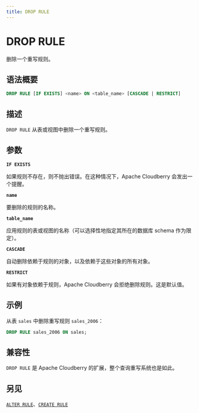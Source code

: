 ```yaml
---
title: DROP RULE
---
```


# DROP RULE

删除一个重写规则。

## 语法概要

```sql
DROP RULE [IF EXISTS] <name> ON <table_name> [CASCADE | RESTRICT]
```

## 描述

`DROP RULE` 从表或视图中删除一个重写规则。

## 参数

**`IF EXISTS`**

如果规则不存在，则不抛出错误。在这种情况下，Apache Cloudberry 会发出一个提醒。

**`name`**

要删除的规则的名称。

**`table_name`**

应用规则的表或视图的名称（可以选择性地指定其所在的数据库 schema 作为限定）。

**`CASCADE`**

自动删除依赖于规则的对象，以及依赖于这些对象的所有对象。

**`RESTRICT`**

如果有对象依赖于规则，Apache Cloudberry 会拒绝删除规则。这是默认值。

## 示例

从表 `sales` 中删除重写规则 `sales_2006`：

```sql
DROP RULE sales_2006 ON sales;
```

## 兼容性

`DROP RULE` 是 Apache Cloudberry 的扩展，整个查询重写系统也是如此。

## 另见

[`ALTER RULE`](/i18n/zh/docusaurus-plugin-content-docs/current/sql-stmts/alter-rule.md)、[`CREATE RULE`](https://github.com/cloudberrydb/cloudberrydb-site/blob/cbdb-doc-validation/docs/sql-stmts/create-rule.md)
